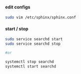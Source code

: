 #### edit configs
```bash
sudo vim /etc/sphinx/sphinx.conf
```

#### start / stop
```bash
sudo service searchd start
sudo service searchd stop

#or

systemctl stop searchd
systemctl start searchd
```
